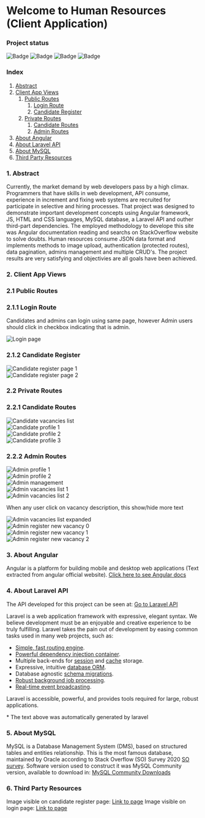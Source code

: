 # Welcome to Human Resources (Client Application)


### Project status

![Badge](https://img.shields.io/static/v1?label=Framwork&message=Angular&color=red&style=for-the-badge&logo=angular) ![Badge](https://img.shields.io/static/v1?label=STORAGE&message=LARAVEL_API&color=blue&style=for-the-badge&logo=PHP) ![Badge](https://img.shields.io/static/v1?label=Database&message=MYSQL&color=blue&style=for-the-badge&logo=mysql) ![Badge](https://img.shields.io/static/v1?label=Project_Stage&message=progressing&color=sucess&style=for-the-badge) 


### Index

1. [Abstract](#abstract)
2. [Client App Views](#clientAppViews)
	1. [Public Routes](#publicRoutes)
		1. [Login Route](#loginRoute)
		2. [Candidate Register](#candidateRegister)
	2. [Private Routes](#privateRoutes)
		1. [Candidate Routes](#candidateRoutes)
		2. [Admin Routes](#adminRoutes)
3. [About Angular](#aboutAngular)
4. [About Laravel API](#aboutLaravelAPI)
5. [About MySQL](#aboutMySQLCommunity)
6. [Third Party Resources](#thirdPartyResources)


### 1. Abstract <a name="abstract">

Currently, the market demand by web developers pass by a high climax. Programmers that have skills in web development, API consume, experience in increment and fixing web systems are recruited for participate in selective and hiring processes. That project was designed to demonstrate important development concepts using Angular framework, JS, HTML and CSS languages, MySQL database, a Laravel API and outher third-part dependencies. The employed methodology to develope this site was Angular documentation reading and searchs on StackOverflow website to solve doubts. Human resources consume JSON data format and implements methods to image upload, authentication (protected routes), data pagination, admins management and multiple CRUD's. The project results are very satisfying and objectivies are all goals have been achieved. 


### 2. Client App Views <a name="clientAppViews">



### 2.1 Public Routes <a name="publicRoutes">

### 2.1.1 Login Route <a name="loginRoute">

Candidates and admins can login using same page, however Admin users should click in checkbox indicating that is admin.

![Login page](src/assets/images/login-page.jpeg)

### 2.1.2 Candidate Register <a name="candidateRegister">

![Candidate register page 1](src/assets/images/candidate-register-1.jpeg) <br>
![Candidate register page 2](src/assets/images/candidate-register-2.jpeg)

### 2.2 Private Routes <a name="privateRoutes">

### 2.2.1 Candidate Routes <a name="candidateRoutes">

![Candidate vacancies list](src/assets/images/candidates-vacancies.jpeg) <br>
![Candidate profile 1](src/assets/images/candidate-profile-1.jpeg) <br>
![Candidate profile 2](src/assets/images/candidate-profile-2.jpeg) <br>
![Candidate profile 3](src/assets/images/candidate-profile-3.jpeg)

### 2.2.2 Admin Routes <a name="adminRoutes">

![Admin profile 1](src/assets/images/admin-profile-1.jpeg) <br>
![Admin profile 2](src/assets/images/admin-profile-2.jpeg) <br>
![Admin management](src/assets/images/admin-mgmt-1.jpeg) <br>
![Admin vacancies list 1](src/assets/images/admin-vacancies-list.jpeg) <br>
![Admin vacancies list 2](src/assets/images/admin-vacancies-list-2.jpeg) <br>

When any user click on vacancy description, this show/hide more text

![Admin vacancies list expanded](src/assets/images/admin-vacancies-list-expanded.jpeg) <br>
![Admin register new vacancy 0](src/assets/images/admin-vacancies-new-0.jpeg) <br>
![Admin register new vacancy 1](src/assets/images/admin-vacancies-new.jpeg) <br>
![Admin register new vacancy 2](src/assets/images/admin-vacancies-new-2.jpeg)

### 3. About Angular <a name="aboutAngular">

Angular is a platform for building mobile and desktop web applications (Text extracted from angular official website). [Click here to see Angular docs](https://angular.io/docs)

### 4. About Laravel API <a name="aboutLaravelAPI">

The API developed for this project can be seen at: [Go to Laravel API](https://github.com/NewDevBr/HumanResourcesLaravelAPI)

Laravel is a web application framework with expressive, elegant syntax. We believe development must be an enjoyable and creative experience to be truly fulfilling. Laravel takes the pain out of development by easing common tasks used in many web projects, such as:

- [Simple, fast routing engine](https://laravel.com/docs/routing).
- [Powerful dependency injection container](https://laravel.com/docs/container).
- Multiple back-ends for [session](https://laravel.com/docs/session) and [cache](https://laravel.com/docs/cache) storage.
- Expressive, intuitive [database ORM](https://laravel.com/docs/eloquent).
- Database agnostic [schema migrations](https://laravel.com/docs/migrations).
- [Robust background job processing](https://laravel.com/docs/queues).
- [Real-time event broadcasting](https://laravel.com/docs/broadcasting).

Laravel is accessible, powerful, and provides tools required for large, robust applications.

\* The text above was automatically generated by laravel

### 5. About MySQL <a name="aboutMySQLCommunity">

MySQL is a Database Management System (DMS), based on structured tables and entities relationship. This is the most famous database, maintained by Oracle according to Stack Overflow (SO) Survey 2020 [SO survey](https://insights.stackoverflow.com/survey/2020#technology-databases-all-respondents4). Software version used to construct it was MySQL Community version, available to download in: [MySQL Community Downloads](https://dev.mysql.com/downloads/)

### 6. Third Party Resources <a name="thirdPartyResources">

Image visible on candidate register page: [Link to page](https://storyset.com/rafiki)
Image visible on login page: [Link to page](https://storyset.com/bro)
